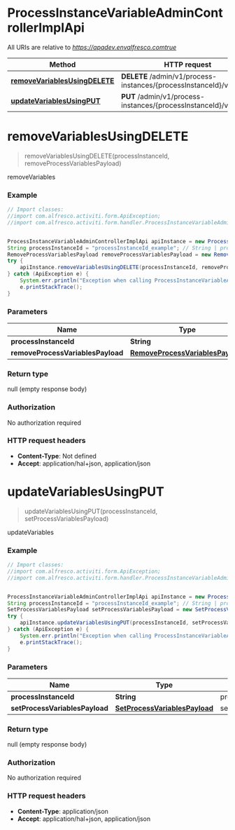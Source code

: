 # ProcessInstanceVariableAdminControllerImplApi

All URIs are relative to *https://apadev.envalfresco.comtrue*

Method | HTTP request | Description
------------- | ------------- | -------------
[**removeVariablesUsingDELETE**](ProcessInstanceVariableAdminControllerImplApi.md#removeVariablesUsingDELETE) | **DELETE** /admin/v1/process-instances/{processInstanceId}/variables | removeVariables
[**updateVariablesUsingPUT**](ProcessInstanceVariableAdminControllerImplApi.md#updateVariablesUsingPUT) | **PUT** /admin/v1/process-instances/{processInstanceId}/variables | updateVariables


<a name="removeVariablesUsingDELETE"></a>
# **removeVariablesUsingDELETE**
> removeVariablesUsingDELETE(processInstanceId, removeProcessVariablesPayload)

removeVariables

### Example
```java
// Import classes:
//import com.alfresco.activiti.form.ApiException;
//import com.alfresco.activiti.form.handler.ProcessInstanceVariableAdminControllerImplApi;


ProcessInstanceVariableAdminControllerImplApi apiInstance = new ProcessInstanceVariableAdminControllerImplApi();
String processInstanceId = "processInstanceId_example"; // String | processInstanceId
RemoveProcessVariablesPayload removeProcessVariablesPayload = new RemoveProcessVariablesPayload(); // RemoveProcessVariablesPayload | removeProcessVariablesPayload
try {
    apiInstance.removeVariablesUsingDELETE(processInstanceId, removeProcessVariablesPayload);
} catch (ApiException e) {
    System.err.println("Exception when calling ProcessInstanceVariableAdminControllerImplApi#removeVariablesUsingDELETE");
    e.printStackTrace();
}
```

### Parameters

Name | Type | Description  | Notes
------------- | ------------- | ------------- | -------------
 **processInstanceId** | **String**| processInstanceId |
 **removeProcessVariablesPayload** | [**RemoveProcessVariablesPayload**](RemoveProcessVariablesPayload.md)| removeProcessVariablesPayload |

### Return type

null (empty response body)

### Authorization

No authorization required

### HTTP request headers

 - **Content-Type**: Not defined
 - **Accept**: application/hal+json, application/json

<a name="updateVariablesUsingPUT"></a>
# **updateVariablesUsingPUT**
> updateVariablesUsingPUT(processInstanceId, setProcessVariablesPayload)

updateVariables

### Example
```java
// Import classes:
//import com.alfresco.activiti.form.ApiException;
//import com.alfresco.activiti.form.handler.ProcessInstanceVariableAdminControllerImplApi;


ProcessInstanceVariableAdminControllerImplApi apiInstance = new ProcessInstanceVariableAdminControllerImplApi();
String processInstanceId = "processInstanceId_example"; // String | processInstanceId
SetProcessVariablesPayload setProcessVariablesPayload = new SetProcessVariablesPayload(); // SetProcessVariablesPayload | setProcessVariablesPayload
try {
    apiInstance.updateVariablesUsingPUT(processInstanceId, setProcessVariablesPayload);
} catch (ApiException e) {
    System.err.println("Exception when calling ProcessInstanceVariableAdminControllerImplApi#updateVariablesUsingPUT");
    e.printStackTrace();
}
```

### Parameters

Name | Type | Description  | Notes
------------- | ------------- | ------------- | -------------
 **processInstanceId** | **String**| processInstanceId |
 **setProcessVariablesPayload** | [**SetProcessVariablesPayload**](SetProcessVariablesPayload.md)| setProcessVariablesPayload |

### Return type

null (empty response body)

### Authorization

No authorization required

### HTTP request headers

 - **Content-Type**: application/json
 - **Accept**: application/hal+json, application/json

